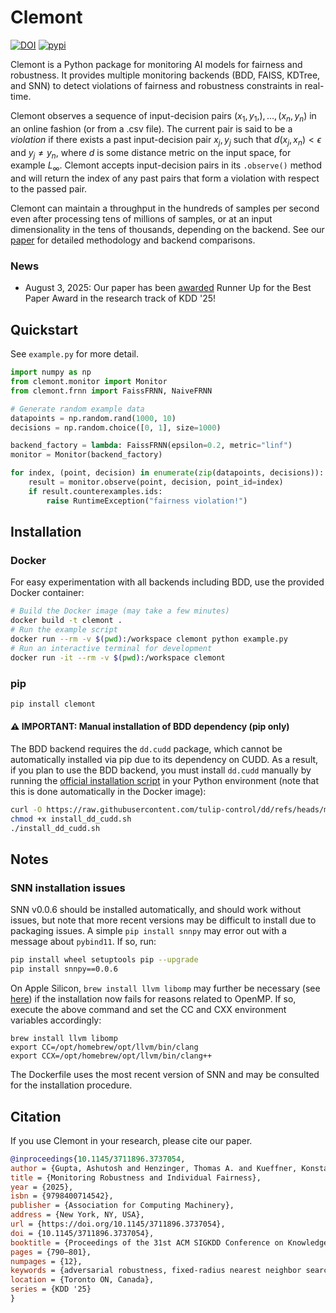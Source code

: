 # Clemont

[![DOI](https://zenodo.org/badge/DOI/10.5281/zenodo.15552183.svg)](https://doi.org/10.5281/zenodo.15552183)
[![pypi](https://img.shields.io/pypi/v/clemont?color=white)](https://pypi.org/project/clemont/)

Clemont is a Python package for monitoring AI models for fairness and robustness. It provides multiple monitoring backends (BDD, FAISS, KDTree, and SNN) to detect violations of fairness and robustness constraints in real-time. 

Clemont observes a sequence of input-decision pairs $(x_1, y_1,), \dots, (x_n, y_n)$ in an online fashion (or from a .csv file). The current pair is said to be a *violation* if there exists a past input-decision pair $x_j,y_j$ such that $d(x_j, x_n) < \epsilon$ and $y_j \neq y_n$, where $d$ is some distance metric on the input space, for example $L_\infty$. Clemont accepts input-decision pairs in its `.observe()` method and will return the index of any past pairs that form a violation with respect to the passed pair.

Clemont can maintain a throughput in the hundreds of samples per second even after processing tens of millions of samples, or at an input dimensionality in the tens of thousands, depending on the backend. See our [paper](https://doi.org/10.1145/3711896.3737054) for detailed methodology and backend comparisons.

### News

* August 3, 2025: Our paper has been [awarded](https://kdd2025.kdd.org/awards/) Runner Up for the Best Paper Award in the research track of KDD '25!


## Quickstart

See `example.py` for more detail.

```python
import numpy as np
from clemont.monitor import Monitor
from clemont.frnn import FaissFRNN, NaiveFRNN

# Generate random example data
datapoints = np.random.rand(1000, 10)
decisions = np.random.choice([0, 1], size=1000)

backend_factory = lambda: FaissFRNN(epsilon=0.2, metric="linf")
monitor = Monitor(backend_factory)

for index, (point, decision) in enumerate(zip(datapoints, decisions)):
    result = monitor.observe(point, decision, point_id=index)
    if result.counterexamples.ids: 
        raise RuntimeException("fairness violation!")
```


## Installation

### Docker

For easy experimentation with all backends including BDD, use the provided Docker container:

```bash
# Build the Docker image (may take a few minutes)
docker build -t clemont .
# Run the example script
docker run --rm -v $(pwd):/workspace clemont python example.py
# Run an interactive terminal for development
docker run -it --rm -v $(pwd):/workspace clemont
```

### pip

```bash
pip install clemont
```

#### ⚠️ IMPORTANT: Manual installation of BDD dependency (pip only)

The BDD backend requires the `dd.cudd` package, which cannot be automatically installed via pip due to its dependency on CUDD. As a result, if you plan to use the BDD backend, you must install `dd.cudd` manually by running the [official installation script](https://github.com/tulip-control/dd/blob/main/examples/install_dd_cudd.sh) in your Python environment (note that this is done automatically in the Docker image):

```bash
curl -O https://raw.githubusercontent.com/tulip-control/dd/refs/heads/main/examples/install_dd_cudd.sh
chmod +x install_dd_cudd.sh
./install_dd_cudd.sh
```


## Notes

### SNN installation issues

SNN v0.0.6 should be installed automatically, and should work without issues, but note that more recent versions may be difficult to install due to packaging issues. A simple `pip install snnpy` may error out with a message about `pybind11`. If so, run:

```bash
pip install wheel setuptools pip --upgrade
pip install snnpy==0.0.6
```

On Apple Silicon, `brew install llvm libomp` may further be necessary (see [here](https://stackoverflow.com/questions/60005176/how-to-deal-with-clang-error-unsupported-option-fopenmp-on-travis)) if the installation now fails for reasons related to OpenMP. If so, execute the above command and set the CC and CXX environment variables accordingly:

```
brew install llvm libomp
export CC=/opt/homebrew/opt/llvm/bin/clang
export CCX=/opt/homebrew/opt/llvm/bin/clang++
```

The Dockerfile uses the most recent version of SNN and may be consulted for the installation procedure.


## Citation

If you use Clemont in your research, please cite our paper.

```bibtex
@inproceedings{10.1145/3711896.3737054,
author = {Gupta, Ashutosh and Henzinger, Thomas A. and Kueffner, Konstantin and Mallik, Kaushik and Pape, David},
title = {Monitoring Robustness and Individual Fairness},
year = {2025},
isbn = {9798400714542},
publisher = {Association for Computing Machinery},
address = {New York, NY, USA},
url = {https://doi.org/10.1145/3711896.3737054},
doi = {10.1145/3711896.3737054},
booktitle = {Proceedings of the 31st ACM SIGKDD Conference on Knowledge Discovery and Data Mining V.2},
pages = {790–801},
numpages = {12},
keywords = {adversarial robustness, fixed-radius nearest neighbor search, individual fairness, monitoring, semantic robustness, trustworthy ai},
location = {Toronto ON, Canada},
series = {KDD '25}
}
```
